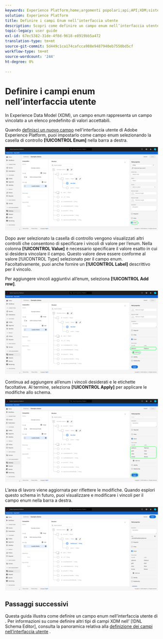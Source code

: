 ```yaml
---
keywords: Experience Platform;home;argomenti popolari;api;API;XDM;sistema XDM;modello dati esperienza;modello dati;ui;workspace;enum;campo;
solution: Experience Platform
title: Definire i campi Enum nell’interfaccia utente
description: Scopri come definire un campo enum nell’interfaccia utente di Experience Platform.
topic-legacy: user guide
exl-id: 67ec5382-31de-4f8d-9618-e8919bb5a472
translation-type: tm+mt
source-git-commit: 5d449c1ca174cafcca988e9487940eb7550bd5cf
workflow-type: tm+mt
source-wordcount: '244'
ht-degree: 0%

---
```


# Definire i campi enum nell’interfaccia utente

In Experience Data Model (XDM), un campo enum rappresenta un campo vincolato a un elenco predefinito di valori accettabili.

Quando [definisci un nuovo campo](./overview.md#define) nell&#39;interfaccia utente di Adobe Experience Platform, puoi impostarlo come campo enum selezionando la casella di controllo **[!UICONTROL Enum]** nella barra a destra.

![](../../images/ui/fields/special/enum.png)

Dopo aver selezionato la casella di controllo vengono visualizzati altri controlli che consentono di specificare i vincoli di valore per l’enum. Nella colonna **[!UICONTROL Value]** è necessario specificare il valore esatto in cui si desidera vincolare il campo. Questo valore deve essere conforme al valore [!UICONTROL Type] selezionato per il campo enum. Facoltativamente, puoi anche fornire un **[!UICONTROL Label]** descrittivo per il vincolo.

Per aggiungere vincoli aggiuntivi all’enum, seleziona **[!UICONTROL Add row]**.

![](../../images/ui/fields/special/enum-add-row.png)

Continua ad aggiungere all’enum i vincoli desiderati e le etichette facoltative. Al termine, seleziona **[!UICONTROL Apply]** per applicare le modifiche allo schema.

![](../../images/ui/fields/special/enum-configured.png)

L’area di lavoro viene aggiornata per riflettere le modifiche. Quando esplori questo schema in futuro, puoi visualizzare e modificare i vincoli per il campo enum nella barra a destra.

![](../../images/ui/fields/special/enum-applied.png)

## Passaggi successivi

Questa guida illustra come definire un campo enum nell’interfaccia utente di . Per informazioni su come definire altri tipi di campi XDM nell’ [!DNL Schema Editor], consulta la panoramica relativa alla [definizione dei campi nell’interfaccia utente](./overview.md#special) .
